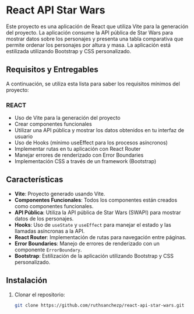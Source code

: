 # React API Star Wars

Este proyecto es una aplicación de React que utiliza Vite para la generación del proyecto. La aplicación consume la API pública de Star Wars para mostrar datos sobre los personajes y presenta una tabla comparativa que permite ordenar los personajes por altura y masa. La aplicación está estilizada utilizando Bootstrap y CSS personalizado.

## Requisitos y Entregables

A continuación, se utiliza esta lista para saber los requisitos mínimos del proyecto:

### REACT
- Uso de Vite para la generación del proyecto
- Crear componentes funcionales
- Utilizar una API pública y mostrar los datos obtenidos en tu interfaz de usuario
- Uso de Hooks (mínimo useEffect para los procesos asíncronos)
- Implementar rutas en tu aplicación con React Router
- Manejar errores de renderizado con Error Boundaries
- Implementación CSS a través de un framework (Bootstrap)

## Características

- **Vite**: Proyecto generado usando Vite.
- **Componentes Funcionales**: Todos los componentes están creados como componentes funcionales.
- **API Pública**: Utiliza la API pública de Star Wars (SWAPI) para mostrar datos de los personajes.
- **Hooks**: Uso de `useState` y `useEffect` para manejar el estado y las llamadas asíncronas a la API.
- **React Router**: Implementación de rutas para navegación entre páginas.
- **Error Boundaries**: Manejo de errores de renderizado con un componente `ErrorBoundary`.
- **Bootstrap**: Estilización de la aplicación utilizando Bootstrap y CSS personalizado.

## Instalación

1. Clonar el repositorio:

   ```bash
   git clone https://github.com/ruthsanchezp/react-api-star-wars.git

